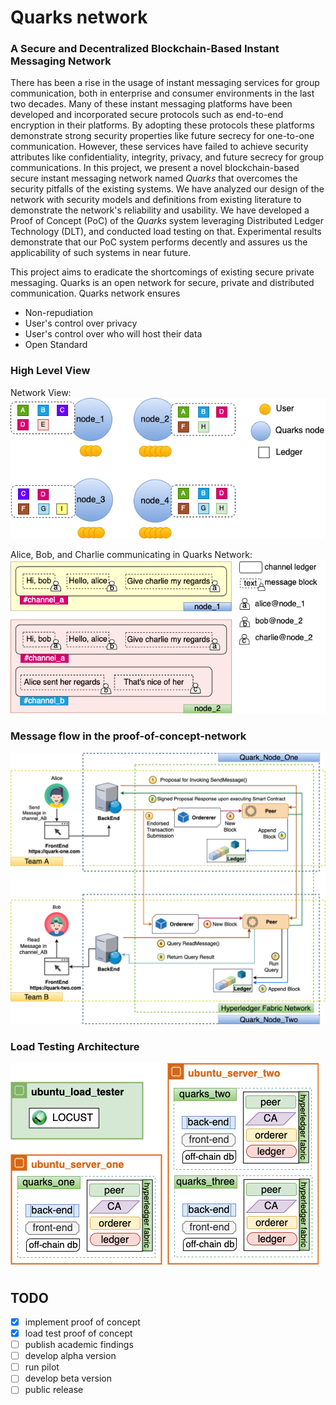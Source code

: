 # Quarks network
### A Secure and Decentralized Blockchain-Based Instant Messaging Network
There has been a rise in the usage of instant messaging services for group communication, 
both in enterprise and consumer environments in the last two decades. Many of these instant messaging platforms
have been developed and incorporated secure protocols such as end-to-end encryption in their platforms.
By adopting these protocols these platforms demonstrate strong security properties like future secrecy for one-to-one communication.
However, these services have failed to achieve security attributes like confidentiality, integrity, privacy, and future secrecy for 
group communications. In this project, we present a novel blockchain-based secure instant messaging network named 
*Quarks* that overcomes the security pitfalls of the existing systems. We have analyzed our design of the network with security models
and definitions from existing literature to demonstrate the network's reliability and usability. We have developed a Proof of Concept (PoC)
of the *Quarks* system leveraging Distributed Ledger Technology (DLT), and conducted load testing on that. Experimental results demonstrate
that our PoC system performs decently and assures us the applicability of such systems in near future.  

This project aims to eradicate the shortcomings of existing secure private messaging. Quarks 
is an open network for secure, private and distributed communication. Quarks network ensures
- Non-repudiation
- User's control over privacy
- User's control over who will host their data
- Open Standard

### High Level View
Network View:  
![](doc/img/quarks_hld.png)

Alice, Bob, and Charlie communicating in Quarks
Network:  
![](doc/img/quarks_hld_chat.png)
### Message flow in the proof-of-concept-network
![](doc/img/quarks_poc.png)
### Load Testing Architecture
![load testing using locust](doc/img/quarks_load_test.png)
## TODO
- [X] implement proof of concept  
- [X] load test proof of concept
- [ ] publish academic findings
- [ ] develop alpha version
- [ ] run pilot
- [ ] develop beta version
- [ ] public release